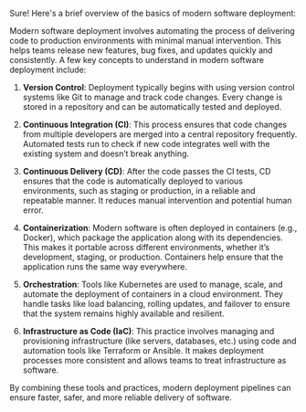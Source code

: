 Sure! Here's a brief overview of the basics of modern software deployment:

Modern software deployment involves automating the process of delivering code to production environments with minimal manual intervention. This helps teams release new features, bug fixes, and updates quickly and consistently. A few key concepts to understand in modern software deployment include:

1. **Version Control**: Deployment typically begins with using version control systems like Git to manage and track code changes. Every change is stored in a repository and can be automatically tested and deployed.

2. **Continuous Integration (CI)**: This process ensures that code changes from multiple developers are merged into a central repository frequently. Automated tests run to check if new code integrates well with the existing system and doesn’t break anything.

3. **Continuous Delivery (CD)**: After the code passes the CI tests, CD ensures that the code is automatically deployed to various environments, such as staging or production, in a reliable and repeatable manner. It reduces manual intervention and potential human error.

4. **Containerization**: Modern software is often deployed in containers (e.g., Docker), which package the application along with its dependencies. This makes it portable across different environments, whether it’s development, staging, or production. Containers help ensure that the application runs the same way everywhere.

5. **Orchestration**: Tools like Kubernetes are used to manage, scale, and automate the deployment of containers in a cloud environment. They handle tasks like load balancing, rolling updates, and failover to ensure that the system remains highly available and resilient.

6. **Infrastructure as Code (IaC)**: This practice involves managing and provisioning infrastructure (like servers, databases, etc.) using code and automation tools like Terraform or Ansible. It makes deployment processes more consistent and allows teams to treat infrastructure as software.

By combining these tools and practices, modern deployment pipelines can ensure faster, safer, and more reliable delivery of software.